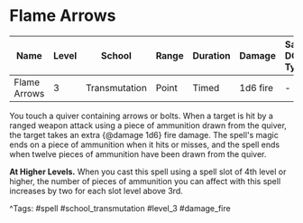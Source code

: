 # Flame Arrows

| Name | Level | School | Range | Duration | Damage | Save DC & Type |
|------|-------|--------|-------|----------|--------|----------------|
| Flame Arrows | 3 | Transmutation | Point | Timed | 1d6 fire | - |

You touch a quiver containing arrows or bolts. When a target is hit by a ranged weapon attack using a piece of ammunition drawn from the quiver, the target takes an extra {@damage 1d6} fire damage. The spell's magic ends on a piece of ammunition when it hits or misses, and the spell ends when twelve pieces of ammunition have been drawn from the quiver.

**At Higher Levels.** When you cast this spell using a spell slot of 4th level or higher, the number of pieces of ammunition you can affect with this spell increases by two for each slot level above 3rd.

^Tags: #spell #school_transmutation #level_3 #damage_fire